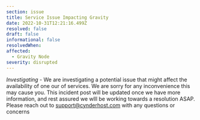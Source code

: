 ```yaml
---
section: issue
title: Service Issue Impacting Gravity
date: 2022-10-31T12:21:16.499Z
resolved: false
draft: false
informational: false
resolvedWhen: 
affected:
  - Gravity Node
severity: disrupted
---
```

*Investigating* - We are investigating a potential issue that might affect the availability of one our of services. We are sorry for any inconvenience this may cause you. This incident post will be updated once we have more information, and rest assured we wlll be working towards a resolution ASAP. Please reach out to support@cynderhost.com with any questions or concerns

